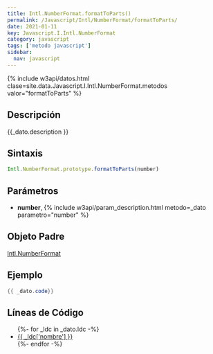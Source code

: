 ```yaml
---
title: Intl.NumberFormat.formatToParts()
permalink: /Javascript/Intl/NumberFormat/formatToParts/
date: 2021-01-11
key: Javascript.I.Intl.NumberFormat
category: javascript
tags: ['metodo javascript']
sidebar: 
  nav: javascript
---
```


{% include w3api/datos.html clase=site.data.Javascript.I.Intl.NumberFormat.metodos valor="formatToParts" %}

## Descripción
{{_dato.description }}

## Sintaxis
~~~javascript
Intl.NumberFormat.prototype.formatToParts(number)
~~~

## Parámetros
* **number**,  {% include w3api/param_description.html metodo=_dato parametro="number" %}

## Objeto Padre
[Intl.NumberFormat](/Javascript/Intl/NumberFormat/)

## Ejemplo
~~~java
{{ _dato.code}}
~~~

## Líneas de Código
<ul>
{%- for _ldc in _dato.ldc -%}
   <li>
       <a href="{{_ldc['url'] }}">{{ _ldc['nombre'] }}</a>
   </li>
{%- endfor -%}
</ul>
